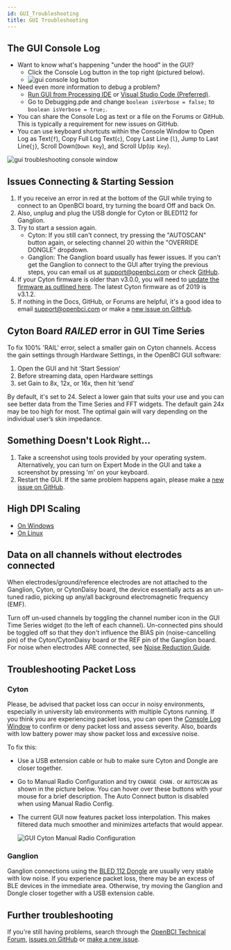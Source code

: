```yaml
---
id: GUI_Troubleshooting
title: GUI Troubleshooting
---
```


## The GUI Console Log

- Want to know what's happening "under the hood" in the GUI?
  - Click the Console Log button in the top right (pictured below).
  - ![gui console log button](../assets/SoftwareImages/OpenBCISoftware/gui_troubleshooting_consoleLogButton.png)<br />
- Need even more information to debug a problem?
  - [Run GUI from Processing IDE](Software/OpenBCISoftware/01-OpenBCI_GUI.md#running-the-openbci-gui-from-the-processing-ide) or [Visual Studio Code (Preferred)](https://github.com/OpenBCI/OpenBCI_GUI/wiki/Developer-Setup).
  - Go to Debugging.pde and change `boolean isVerbose = false;` to `boolean isVerbose = true;`.
- You can share the Console Log as text or a file on the Forums or GitHub. This is typically a requirement for new issues on GitHub.
- You can use keyboard shortcuts within the Console Window to Open Log as Text(`f`), Copy Full Log Text(`c`), Copy Last Line (`l`), Jump to Last Line(`j`), Scroll Down(`Down Key`), and Scroll Up(`Up Key`).

![gui troubleshooting console window](../assets/SoftwareImages/OpenBCISoftware/gui_troubleshooting_consoleLogWindow.png)<br />

## Issues Connecting & Starting Session

1.  If you receive an error in red at the bottom of the GUI while trying to connect to an OpenBCI board, try turning the board Off and back On.
2.  Also, unplug and plug the USB dongle for Cyton or BLED112 for Ganglion.
3.  Try to start a session again.
    - Cyton: If you still can't connect, try pressing the "AUTOSCAN" button again, or selecting channel 20 within the "OVERRIDE DONGLE" dropdown.
    - Ganglion: The Ganglion board usually has fewer issues. If you can't get the Ganglion to connect to the GUI after trying the previous steps, you can email us at [support@openbci.com](mailto:support@openbci.com) or check [GitHub](https://github.com/OpenBCI/OpenBCI_GUI/issues).
4.  If your Cyton firmware is older than v3.0.0, you will need to [update the firmware as outlined here](Cyton/05-Cyton_Board_Programming_Tutorial.md#overview). The latest Cyton firmware as of 2019 is v3.1.2.
5.  If nothing in the Docs, GitHub, or Forums are helpful, it's a good idea to email [support@openbci.com](mailto:support@openbci.com) or make a [new issue on GitHub](https://github.com/OpenBCI/OpenBCI_GUI/issues/new/choose).

## Cyton Board _RAILED_ error in GUI Time Series

To fix 100% 'RAIL' error, select a smaller gain on Cyton channels. Access the gain settings through Hardware Settings, in the OpenBCI GUI software:

1. Open the GUI and hit ‘Start Session’
2. Before streaming data, open Hardware settings
3. set Gain to 8x, 12x, or 16x, then hit ‘send’

By default, it's set to 24. Select a lower gain that suits your use and you can see better data from the Time Series and FFT widgets.
The default gain 24x may be too high for most. The optimal gain will vary depending on the individual user’s skin impedance.

## Something Doesn't Look Right...

1.  Take a screenshot using tools provided by your operating system. Alternatively, you can turn on Expert Mode in the GUI and take a screenshot by pressing 'm' on your keyboard.
2.  Restart the GUI. If the same problem happens again, please make a [new issue on GitHub](https://github.com/OpenBCI/OpenBCI_GUI/issues/new/choose).

## High DPI Scaling

- [On Windows](Software/OpenBCISoftware/01-OpenBCI_GUI.md#install-openbci_gui-on-windows)
- [On Linux](Software/OpenBCISoftware/01-OpenBCI_GUI.md#install-openbci_gui-on-linux)

## Data on all channels without electrodes connected

When electrodes/ground/reference electrodes are not attached to the Ganglion, Cyton, or CytonDaisy board, the device essentially acts as an un-tuned radio, picking up any/all background electromagnetic frequency (EMF).

Turn off un-used channels by toggling the channel number icon in the GUI Time Series widget (to the left of each channel). Un-connected pins should be toggled off so that they don't influence the BIAS pin (noise-cancelling pin) of the Cyton/CytonDaisy board or the REF pin of the Ganglion board.
For noise when electrodes ARE connected, see [Noise Reduction Guide](../Troubleshooting/01-MinimizingNoise.md).

## Troubleshooting Packet Loss

### Cyton

Please, be advised that packet loss can occur in noisy environments, especially in university lab environments with multiple Cytons running. If you think you are experiencing packet loss, you can open the [Console Log Window](#the-gui-console-log) to confirm or deny packet loss and assess severity. Also, boards with low battery power may show packet loss and excessive noise.

To fix this:

- Use a USB extension cable or hub to make sure Cyton and Dongle are closer together.

- Go to Manual Radio Configuration and try `CHANGE CHAN.` or `AUTOSCAN` as shown in the picture below. You can hover over these buttons with your mouse for a brief description. The Auto Connect button is disabled when using Manual Radio Config.

- The current GUI now features packet loss interpolation. This makes filtered data much smoother and minimizes artefacts that would appear.

  ![GUI Cyton Manual Radio Configuration](../assets/SoftwareImages/OpenBCISoftware/gui_cyton_manual_radioconfig.png)

### Ganglion

Ganglion connections using the [BLED 112 Dongle](https://shop.openbci.com/collections/frontpage/products/ganglion-dongle?variant=15473352605768) are usually very stable with low noise. If you experience packet loss, there may be an excess of BLE devices in the immediate area. Otherwise, try moving the Ganglion and Dongle closer together with a USB extension cable.

## Further troubleshooting

If you're still having problems, search through the [OpenBCI Technical Forum](https://openbci.com/forum), [issues on GitHub](https://github.com/OpenBCI/OpenBCI_GUI/issues) or [make a new issue](https://github.com/OpenBCI/OpenBCI_GUI/issues/new/choose).
